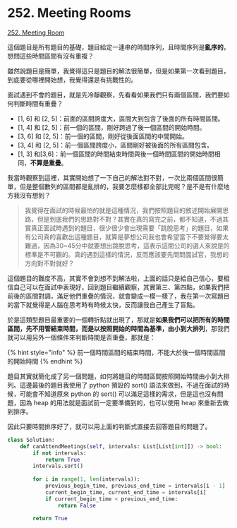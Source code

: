# 252. Meeting Rooms

[252. Meeting Room](https://leetcode.com/problems/meeting-rooms/)

這個題目是所有題目的基礎，題目給定一連串的時間序列，且時間序列是**亂序的**，想問這些時間區間有沒有重複？

雖然說題目是簡單，我覺得這只是題目的解法很簡單，但是如果第一次看到題目，到底要從哪裡開始想，我覺得還是有挑戰性的。

面試遇到不會的題目，就是先冷靜觀察，先看看如果我們只有兩個區間，我們要如何判斷時間有重疊？

* \[1, 6\] 和 \[2, 5\]：前面的區間誇度大，區間大到包含了後面的所有時間區間。
* \[1, 4\] 和 \[2, 5\]：前一個的區間，剛好跨過了後一個區間的開始時間。
* \[3, 6\] 和 \[2, 5\]：前一個的區間，剛好從後面區間的中間開始。
* \[3, 4\] 和 \[2, 5\]：前一個區間跨度小，區間剛好被後面的所有區間包含。
* \[1, 3\] 和\[3,6\]：前一個區間的時間結束時間與後一個時間區間的開始時間相同，**不算是重疊**。

我當時觀察到這裡，其實開始想了一下自己的解法對不對，一次比兩個區間很簡單，但是整個數列的區間都是亂排的，我要怎麼樣都全部比完呢？是不是有什麼地方我沒有想到？

> 我覺得在面試的時候最怕的就是這種情況，我們按照題目的敘述開始展開思路，但是到底我們的思路對不對？其實在真的寫完之前，都不知道，不過其實真正面試時遇到的題目，很少很少會出現需要「跳脫思考」的題目，如果有公司真的喜歡出這種題目，就算是夢想公司我也會希望當下不要覺得要太難過，因為30~45分中就要想出跳脫思考，這表示這間公司的選人來說是的標準是不可觀的。真的遇到這樣的情況，反而應該要先問問面試官，我想的方向對不對就好？

這個題目的難度不高，其實不會到想不到解法啦，上面的話只是給自己信心，要相信自己可以在面試中表現好，回到題目繼續觀察，其實第三、第四點，如果我們把前後的區間對調，滿足他們重疊的情況，就會變成一模一樣了，我在第一次寫題目的當下就覺得是人腦在思考時有時候太快，反而讓我自己產生了盲點。

於是這類型題目最重要的一個轉折點就出現了，那就是**如果我們可以把所有的時間區間，先不用管結束時間，而是以按照開始的時間為基準，由小到大排列**，那我們就可以用另外一個條件來判斷時間是否重疊，那就是：

{% hint style="info" %}
前一個時間區間的結束時間，不能大於後一個時間區間的開始時間
{% endhint %}

題目其實就簡化成了另一個問題，如何將題目的時間區間按照開始時間由小到大排列。這邊最後的題目我使用了 python 預設的 sort\(\) 語法來做到，不過在面試的時候，可能會不知道原來 python 的 sort\(\) 可以滿足這樣的需求，但是這也沒有問題，因為 heap 的用法就是面試前一定要準備到的，也可以使用 heap 來重新去做到排序。

因此只要時間排序好了，就可以用上面的判斷式直接去回答題目的問題了。

```python
class Solution:
    def canAttendMeetings(self, intervals: List[List[int]]) -> bool:
        if not intervals:
            return True
        intervals.sort()
        
        for i in range(1, len(intervals)):
            previous_begin_time, previous_end_time = intervals[i - 1]
            current_begin_time, current_end_time = intervals[i]
            if current_begin_time < previous_end_time:
                return False
        
        return True
```

